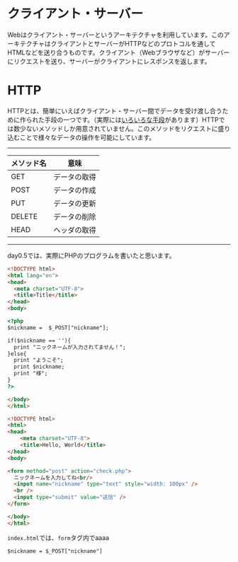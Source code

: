 # クライアント・サーバー
Webはクライアント・サーバーというアーキテクチャを利用しています。このアーキテクチャはクライアントとサーバーがHTTPなどのプロトコルを通してHTMLなどを送り合うものです。クライアント（Webブラウザなど）がサーバーにリクエストを送り、サーバーがクライアントにレスポンスを返します。
# HTTP
HTTPとは、簡単にいえばクライアント・サーバー間でデータを受け渡し合うために作られた手段の一つです。（実際には[いろいろな手段]()があります）HTTPでは数少ないメソッドしか用意されていません。このメソッドをリクエストに盛り込むことで様々なデータの操作を可能にしています。

---
| メソッド名 | 意味    | 
|-----------|-------- |
| GET       | データの取得   |
| POST      | データの作成   |
| PUT       | データの更新   |
| DELETE    | データの削除   |
| HEAD      | ヘッダの取得   |
---

day0.5では、実際にPHPのプログラムを書いたと思います。

``` html
<!DOCTYPE html>
<html lang="en">
<head>
  <meta charset="UTF-8">
  <title>Title</title>
</head>
<body>

<?php
$nickname =  $_POST["nickname"];

if($nickname == ''){
  print "ニックネームが入力されてません！";
}else{
  print "ようこそ";
  print $nickname;
  print "様";
}
?>

</body>
</html>
```

```html
<!DOCTYPE html>
<html>
<head>
    <meta charset="UTF-8">
    <title>Hello, World</title>
</head>
<body>

<form method="post" action="check.php">
  ニックネームを入力してね<br/>
  <input name="nickname" type="text" style="width: 100px" />
  <br />
  <input type="submit" value="送信" />
</form>

</body>
</html>
```
`index.html`では、`form`タグ内でaaaa


`$nickname = $_POST["nickname"]`
